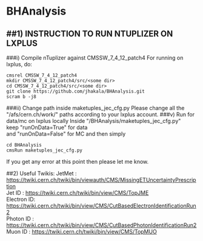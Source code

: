 # BHAnalysis
##1) INSTRUCTION TO RUN NTUPLIZER ON LXPLUS
-------------------------------------------
###i) Compile nTuplizer against CMSSW_7_4_12_patch4
For running on lxplus, do:
```
cmsrel CMSSW_7_4_12_patch4
mkdir CMSSW_7_4_12_patch4/src/<some dir>
cd CMSSW_7_4_12_patch4/src/<some dir>
git clone https://github.com/jhakala/BHAnalysis.git
scram b -j8
```
###ii) Change path inside maketuples_jec_cfg.py
Please change all the "/afs/cern.ch/work/<your username>" paths according to your lxplus account.
###v) Run for data/mc on lxplus locally
Inside "<some dir>/BHAnalysis/maketuples_jec_cfg.py"   
keep "runOnData=True" for data  
and  "runOnData=False" for MC
and then simply
```
cd BHAnalysis
cmsRun maketuples_jec_cfg.py
```
If you get any error at this point then please let me know.

##2) Useful Twikis:
JetMet     : https://twiki.cern.ch/twiki/bin/viewauth/CMS/MissingETUncertaintyPrescription  
Jet ID     : https://twiki.cern.ch/twiki/bin/view/CMS/TopJME  
Electron ID: https://twiki.cern.ch/twiki/bin/view/CMS/CutBasedElectronIdentificationRun2  
Photon ID  : https://twiki.cern.ch/twiki/bin/view/CMS/CutBasedPhotonIdentificationRun2  
Muon ID    : https://twiki.cern.ch/twiki/bin/view/CMS/TopMUO  
